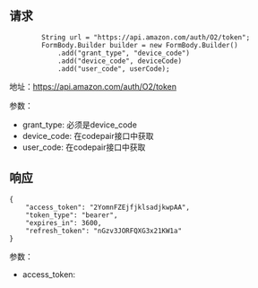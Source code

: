 
## 请求
```
        String url = "https://api.amazon.com/auth/O2/token";
        FormBody.Builder builder = new FormBody.Builder()
            .add("grant_type", "device_code")
            .add("device_code", deviceCode)
            .add("user_code", userCode);
```
地址：https://api.amazon.com/auth/O2/token

参数：
* grant_type: 必须是device_code
* device_code: 在codepair接口中获取
* user_code: 在codepair接口中获取

## 响应
```
{
    "access_token": "2YomnFZEjfjklsadjkwpAA",
    "token_type": "bearer",
    "expires_in": 3600,
    "refresh_token": "nGzv3JORFQXG3x21KW1a"
}
```

参数：
* access_token: 